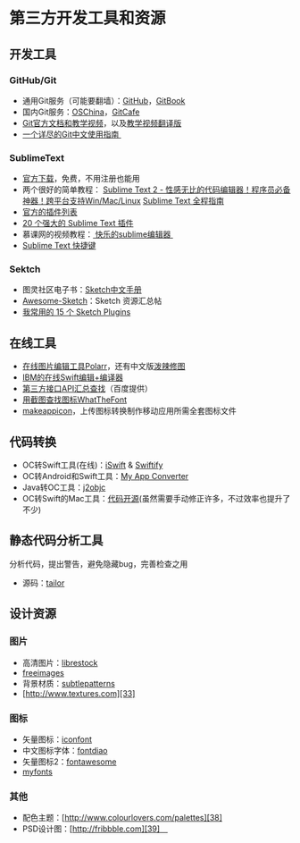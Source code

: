 # 第三方开发工具和资源
## 开发工具
### GitHub/Git
- 通用Git服务（可能要翻墙）：[GitHub][1]，[GitBook][2]
- 国内Git服务：[OSChina][3]，[GitCafe][4]
- [Git官方文档和教学视频][5]，以及[教学视频翻译版][6]
- [一个详尽的Git中文使用指南 ][7]　

### SublimeText
- [官方下载][8]，免费，不用注册也能用
- 两个很好的简单教程：
[Sublime Text 2 - 性感无比的代码编辑器！程序员必备神器！跨平台支持Win/Mac/Linux][9]
[Sublime Text 全程指南][10]
- [官方的插件列表][11]
- [20 个强大的 Sublime Text 插件][12]
- 慕课网的视频教程：[ 快乐的sublime编辑器 ][13]
- [Sublime Text 快捷键][14]

### Sektch
- 图灵社区电子书：[Sketch中文手册][15]
- [Awesome-Sketch][16]：Sketch 资源汇总帖
- [我常用的 15 个 Sketch Plugins][17]

## 在线工具
- [在线图片编辑工具Polarr][18]，还有中文版[泼辣修图][19]
- [IBM的在线Swift编辑+编译器][20]
- [第三方接口API汇总查找][21]（百度提供）
- [用截图查找图标WhatTheFont][22]
- [makeappicon][23]，上传图标转换制作移动应用所需全套图标文件

## 代码转换
- OC转Swift工具(在线)：[iSwift][24] & [Swiftify][25]
- OC转Android和Swift工具：[My App Converter][26]
- Java转OC工具：[j2objc][27]
- OC转Swift的Mac工具：[代码开源][28](虽然需要手动修正许多，不过效率也提升了不少)

## 静态代码分析工具
分析代码，提出警告，避免隐藏bug，完善检查之用
- 源码：[tailor][29]

## 设计资源
### 图片
- 高清图片：[librestock][30]
- [freeimages][31]
- 背景材质：[subtlepatterns][32]　
- [http://www.textures.com][33]

### 图标
- 矢量图标：[iconfont][34]
- 中文图标字体：[fontdiao][35]
- 矢量图标2：[fontawesome][36]
- [myfonts][37]

### 其他
- 配色主题：[http://www.colourlovers.com/palettes][38]
- PSD设计图：[http://fribbble.com][39]　


[1]:	https://github.com
[2]:	www.gitbook.com
[3]:	http://git.oschina.net
[4]:	www.gitcafe.com
[5]:	https://git-scm.com/doc
[6]:	http://www.nowcoder.com/courses/2
[7]:	https://github.com/xirong/my-git/blob/master/how-to-use-github.md
[8]:	http://www.sublimetext.com/2
[9]:	http://www.iplaysoft.com/sublimetext.html
[10]:	http://lucida.me/blog/sublime-text-complete-guide/
[11]:	https://github.com/SublimeText
[12]:	http://www.oschina.net/translate/20-powerful-sublimetext-plugins
[13]:	http://www.imooc.com/learn/333
[14]:	https://github.com/liveNo/Sublime-Tutorial
[15]:	http://www.ituring.com.cn/book/1305
[16]:	https://gitcafe.com/riku/Awesome-Sketch
[17]:	https://qdan.me/list/VKzzo-KQHDlHHX5P
[18]:	https://v3.polarr.co/#
[19]:	http://www.polaxiong.com/editor
[20]:	http://swiftlang.ng.bluemix.net/#/repl
[21]:	http://apistore.baidu.com/astore/index
[22]:	https://www.myfonts.com/WhatTheFont/
[23]:	http://makeappicon.com
[24]:	http://iswift.org/try
[25]:	https://objectivec2swift.com/#/converter/code
[26]:	http://t.cn/Rzpk0D4 "My App Converter"
[27]:	https://github.com/google/j2objc "j2objc"
[28]:	https://github.com/yahoojapan/objc2swift "objc2swift"
[29]:	https://github.com/sleekbyte/tailor "tailor"
[30]:	http://librestock.com
[31]:	http://cn.freeimages.com
[32]:	http://subtlepatterns.com
[33]:	http://www.textures.com
[34]:	http://www.iconfont.cn
[35]:	http://lexrus.com/fontdiao/
[36]:	http://fontawesome.dashgame.com
[37]:	https://www.myfonts.com
[38]:	http://www.colourlovers.com/palettes
[39]:	http://fribbble.com